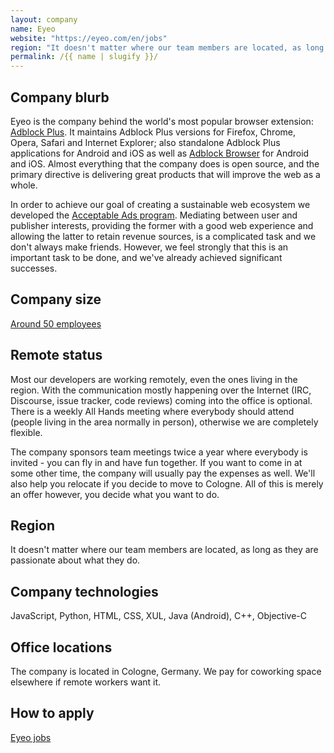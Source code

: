 ```yaml
---
layout: company
name: Eyeo
website: "https://eyeo.com/en/jobs"
region: "It doesn't matter where our team members are located, as long as they are passionate about what they do."
permalink: /{{ name | slugify }}/
---
```


## Company blurb

Eyeo is the company behind the world's most popular browser extension: [Adblock Plus](https://adblockplus.org/). It maintains Adblock Plus versions for Firefox, Chrome, Opera, Safari and Internet Explorer; also standalone Adblock Plus applications for Android and iOS as well as [Adblock Browser](https://adblockbrowser.org/) for Android and iOS. Almost everything that the company does is open source, and the primary directive is delivering great products that will improve the web as a whole.

In order to achieve our goal of creating a sustainable web ecosystem we developed the [Acceptable Ads program](https://acceptableads.org/). Mediating between user and publisher interests, providing the former with a good web experience and allowing the latter to retain revenue sources, is a complicated task and we don't always make friends. However, we feel strongly that this is an important task to be done, and we've already achieved significant successes.

## Company size

[Around 50 employees](https://eyeo.com/en/team)

## Remote status

Most our developers are working remotely, even the ones living in the region. With the communication mostly happening over the Internet (IRC, Discourse, issue tracker, code reviews) coming into the office is optional. There is a weekly All Hands meeting where everybody should attend (people living in the area normally in person), otherwise we are completely flexible.

The company sponsors team meetings twice a year where everybody is invited - you can fly in and have fun together. If you want to come in at some other time, the company will usually pay the expenses as well. We'll also help you relocate if you decide to move to Cologne. All of this is merely an offer however, you decide what you want to do.

## Region

It doesn't matter where our team members are located, as long as they are passionate about what they do.

## Company technologies

JavaScript, Python, HTML, CSS, XUL, Java (Android), C++, Objective-C

## Office locations

The company is located in Cologne, Germany. We pay for coworking space elsewhere if remote workers want it.

## How to apply

[Eyeo jobs](https://eyeo.com/en/jobs/)